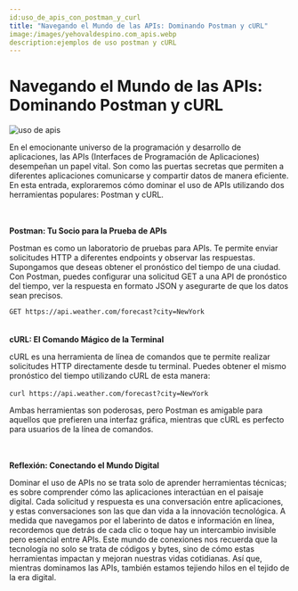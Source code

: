 ```yaml
---
id:uso_de_apis_con_postman_y_curl
title: "Navegando el Mundo de las APIs: Dominando Postman y cURL"
image:/images/yehovaldespino.com_apis.webp
description:ejemplos de uso postman y cURL
---
```



# Navegando el Mundo de las APIs: Dominando Postman y cURL
![uso de apis](/images/yehovaldespino.com_apis.webp)


En el emocionante universo de la programación y desarrollo de aplicaciones, las APIs (Interfaces de Programación de Aplicaciones) desempeñan un papel vital. Son como las puertas secretas que permiten a diferentes aplicaciones comunicarse y compartir datos de manera eficiente. En esta entrada, exploraremos cómo dominar el uso de APIs utilizando dos herramientas populares: Postman y cURL.

<br><br>
**Postman: Tu Socio para la Prueba de APIs**

Postman es como un laboratorio de pruebas para APIs. Te permite enviar solicitudes HTTP a diferentes endpoints y observar las respuestas. Supongamos que deseas obtener el pronóstico del tiempo de una ciudad. Con Postman, puedes configurar una solicitud GET a una API de pronóstico del tiempo, ver la respuesta en formato JSON y asegurarte de que los datos sean precisos.

`GET https://api.weather.com/forecast?city=NewYork`  
<br><br>
**cURL: El Comando Mágico de la Terminal**

cURL es una herramienta de línea de comandos que te permite realizar solicitudes HTTP directamente desde tu terminal. Puedes obtener el mismo pronóstico del tiempo utilizando cURL de esta manera:
<br><br>
`curl https://api.weather.com/forecast?city=NewYork`

Ambas herramientas son poderosas, pero Postman es amigable para aquellos que prefieren una interfaz gráfica, mientras que cURL es perfecto para usuarios de la línea de comandos.  
  
<br><br>
**Reflexión: Conectando el Mundo Digital**

Dominar el uso de APIs no se trata solo de aprender herramientas técnicas; es sobre comprender cómo las aplicaciones interactúan en el paisaje digital. Cada solicitud y respuesta es una conversación entre aplicaciones, y estas conversaciones son las que dan vida a la innovación tecnológica. A medida que navegamos por el laberinto de datos e información en línea, recordemos que detrás de cada clic o toque hay un intercambio invisible pero esencial entre APIs. Este mundo de conexiones nos recuerda que la tecnología no solo se trata de códigos y bytes, sino de cómo estas herramientas impactan y mejoran nuestras vidas cotidianas. Así que, mientras dominamos las APIs, también estamos tejiendo hilos en el tejido de la era digital.

